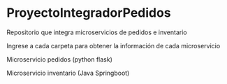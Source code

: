 # ProyectoIntegradorPedidos

Repositorio que integra microservicios de pedidos e inventario

Ingrese a cada carpeta para obtener la información de cada microservicio

Microservicio pedidos (python flask)

Microservicio inventario (Java Springboot)
